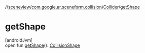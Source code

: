 //[sceneview](../../../index.md)/[com.google.ar.sceneform.collision](../index.md)/[Collider](index.md)/[getShape](get-shape.md)

# getShape

[androidJvm]\
open fun [getShape](get-shape.md)(): [CollisionShape](../-collision-shape/index.md)
